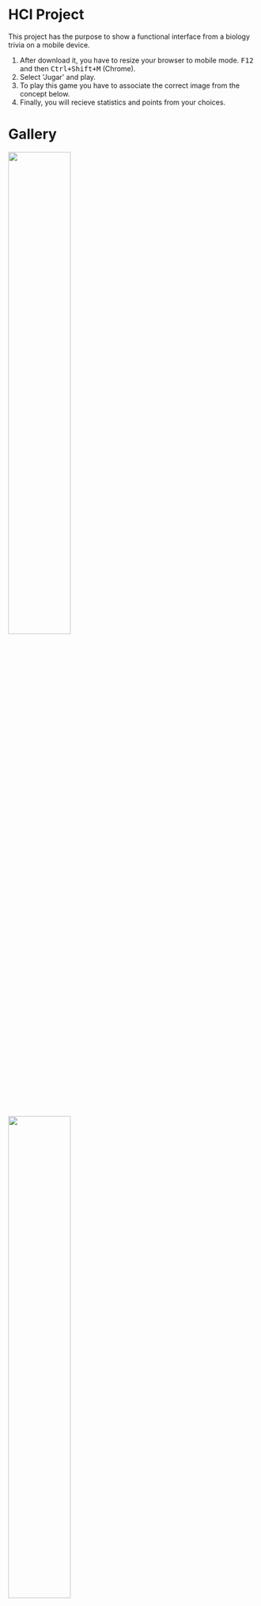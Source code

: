 # HCI Project

This project has the purpose to show a functional interface from a biology trivia on a mobile device.

1. After download it, you have to resize your browser to mobile mode. <kbd>F12</kbd> and then <kbd>Ctrl+Shift+M</kbd> (Chrome).
2. Select 'Jugar' and play.
3. To play this game you have to associate the correct image from the concept below.
4. Finally, you will recieve statistics and points from your choices.

# Gallery

<img src="http://i.imgur.com/PUeJdcS.png" width="50%" height="50%">
<img src="http://i.imgur.com/2DidyEH.png" width="50%" height="50%">
<img src="http://i.imgur.com/LqWAp6S.png" width="50%" height="50%">
<img src="http://i.imgur.com/IbBPHmQ.png" width="50%" height="50%">